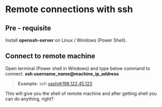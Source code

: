 # Remote connections with ssh


## Pre - requisite

Install **openssh-server** on Linux / Windows (Power Shell).

## Connect to remote machine

Open terminal (Power shell in Windows) and type below command to connect.
**ssh username_name@machine_ip_address**
> **Example:** ssh yash@198.122.45.123

This will give you the shell of remote machine and after getting shell you can
do anything, right?

